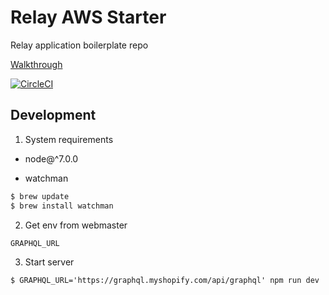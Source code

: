 # Relay AWS Starter

Relay application boilerplate repo

[Walkthrough](https://ksespinola.github.io/talks/sb-js-meetup-dec-2017)


[![CircleCI](https://circleci.com/gh/ksespinola/relay-aws-starter.svg?style=svg&circle-token=b770d321d049739b20822c608fd91919cdbf0752)](https://circleci.com/gh/ksespinola/relay-aws-starter)

## Development

1. System requirements

  - node@^7.0.0

  - watchman

  ```bash
  $ brew update
  $ brew install watchman
  ```

2. Get env from webmaster

```bash
GRAPHQL_URL
```

3. Start server

```
$ GRAPHQL_URL='https://graphql.myshopify.com/api/graphql' npm run dev
```
